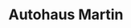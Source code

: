 ---
title: "Autohaus Martin"
url: /windischleuba/autohaus-martin-fuenfminutenweg-nord/
shop: Autohaus
---